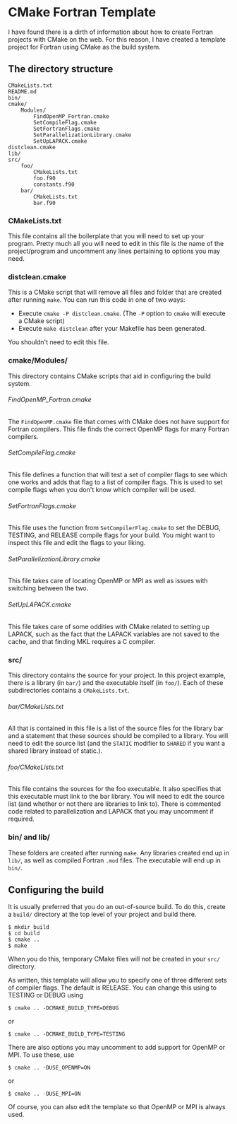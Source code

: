 # CMake Fortran Template #

I have found there is a dirth of information about how to create Fortran projects with CMake on the web.  For this reason, I have created a template project for Fortran using CMake as the build system.

## The directory structure ##

    CMakeLists.txt
    README.md
    bin/
    cmake/
        Modules/
            FindOpenMP_Fortran.cmake
            SetCompileFlag.cmake
            SetFortranFlags.cmake
            SetParallelizationLibrary.cmake
            SetUpLAPACK.cmake
    distclean.cmake
    lib/
    src/
        foo/
            CMakeLists.txt
            foo.f90
            constants.f90
        bar/
            CMakeLists.txt
            bar.f90
            
### CMakeLists.txt ###

This file contains all the boilerplate that you will need to set up your program.  Pretty much all you will need to edit in this file is the name of the project/program and uncomment any lines pertaining to options you may need. 

### distclean.cmake ###

This is a CMake script that will remove all files and folder that are created after running `make`.  You can run this code in one of two ways:

* Execute `cmake -P distclean.cmake`. (The `-P` option to `cmake` will execute a CMake script)
* Execute `make distclean` after your Makefile has been generated.

You shouldn't need to edit this file.

### cmake/Modules/ ###

This directory contains CMake scripts that aid in configuring the build system.

###### FindOpenMP_Fortran.cmake ######

The `FindOpenMP.cmake` file that comes with CMake does not have support for Fortran compilers.  This file finds the correct OpenMP flags for many Fortran compilers.

###### SetCompileFlag.cmake ######

This file defines a function that will test a set of compiler flags to see which one works and adds that flag to a list of compiler flags.  This is used to set compile flags when you don't know which compiler will be used.

###### SetFortranFlags.cmake ######

This file uses the function from `SetCompilerFlag.cmake` to set the DEBUG, TESTING, and RELEASE compile flags for your build.  You might want to inspect this file and edit the flags to your liking.

###### SetParallelizationLibrary.cmake ######

This file takes care of locating OpenMP or MPI as well as issues with switching between the two.

###### SetUpLAPACK.cmake ######

This file takes care of some oddities with CMake related to setting up LAPACK, such as the fact that the LAPACK variables are not saved to the cache, and that finding MKL requires a C compiler.

### src/ ###

This directory contains the source for your project.  In this project example, there is a library (in `bar/`) and the executable itself (in `foo/`).  Each of these subdirectories contains a `CMakeLists.txt`.  

###### bar/CMakeLists.txt ######

All that is contained in this file is a list of the source files for the library bar and a statement that these sources should be compiled to a library.  You will need to edit the source list (and the `STATIC` modifier to `SHARED` if you want a shared library instead of static.).

###### foo/CMakeLists.txt ######

This file contains the sources for the foo executable.  It also specifies that this executable must link to the bar library.  You will need to edit the source list (and whether or not there are libraries to link to).  There is commented code related to parallelization and LAPACK that you may uncomment if required.

### bin/ and lib/ ###

These folders are created after running `make`.  Any libraries created end up in `lib/`, as well as compiled Fortran `.mod` files.  The executable will end up in `bin/`.  

## Configuring the build ##

It is usually preferred that you do an out-of-source build.  To do this, create a `build/` directory at the top level of your project and build there.  

    $ mkdir build
    $ cd build
    $ cmake ..
    $ make
    
When you do this, temporary CMake files will not be created in your `src/` directory.  

As written, this template will allow you to specify one of three different sets of compiler flags.  The default is RELEASE.  You can change this using to TESTING or DEBUG using

    $ cmake .. -DCMAKE_BUILD_TYPE=DEBUG
    
or

    $ cmake .. -DCMAKE_BUILD_TYPE=TESTING
    
There are also options you may uncomment to add support for OpenMP or MPI.  To use these, use

    $ cmake .. -DUSE_OPENMP=ON
    
or

    $ cmake .. -DUSE_MPI=ON
    
Of course, you can also edit the template so that OpenMP or MPI is always used.